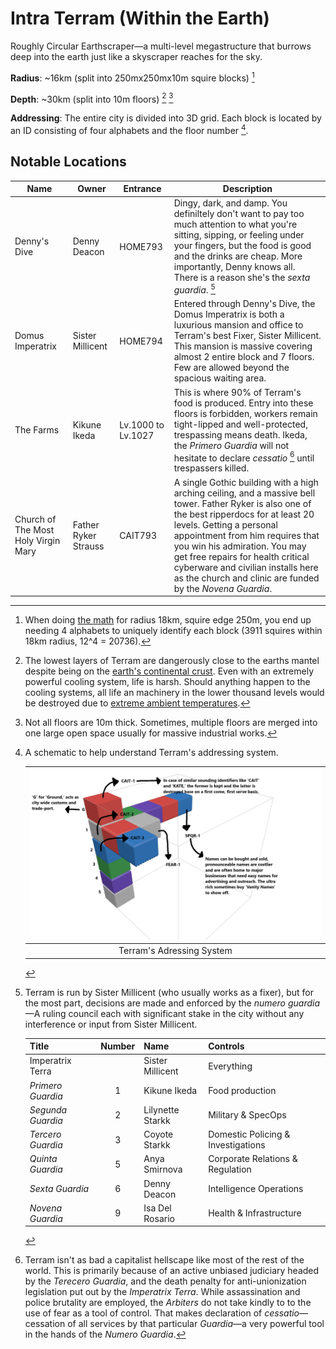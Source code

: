 # Intra Terram (Within the Earth)

Roughly Circular Earthscraper—a multi-level megastructure that burrows deep into the earth just like
a skyscraper reaches for the sky.

**Radius**: ~16km (split into 250mx250mx10m squire blocks) [^2]

**Depth**: ~30km (split into 10m floors) [^1] [^4]

**Addressing**: The entire city is divided into 3D grid. Each block is located by an ID consisting
of four alphabets and the floor number [^3].

## Notable Locations

| Name                                | Owner                | Entrance           | Description                                                                                                                                                                                                                                                                                                                                                                          |
| ----------------------------------- | -------------------- | ------------------ | ------------------------------------------------------------------------------------------------------------------------------------------------------------------------------------------------------------------------------------------------------------------------------------------------------------------------------------------------------------------------------------ |
| Denny's Dive                        | Denny Deacon         | HOME793            | Dingy, dark, and damp. You definiltely don't want to pay too much attention to what you're sitting, sipping, or feeling under your fingers, but the food is good and the drinks are cheap. More importantly, Denny knows all. There is a reason she's the *sexta guardia*. [^5]                                                                                                      |
| Domus Imperatrix                    | Sister Millicent     | HOME794            | Entered through Denny's Dive, the Domus Imperatrix is both a luxurious mansion and office to Terram's best Fixer, Sister Millicent. This mansion is massive covering almost  2 entire block and 7 floors. Few are allowed beyond the spacious waiting area.                                                                                                                          |
| The Farms                           | Kikune Ikeda         | Lv.1000 to Lv.1027 | This is where 90% of Terram's food is produced. Entry into these floors is forbidden, workers remain tight-lipped and well-protected, trespassing means death. Ikeda, the *Primero Guardia* will not hesitate to declare *cessatio* [^6] until trespassers killed.                                                                                                                   |
| Church of The Most Holy Virgin Mary | Father Ryker Strauss | CAIT793            | A single Gothic building with a high arching ceiling, and a massive bell tower. Father Ryker is also one of the best ripperdocs for at least 20 levels. Getting a personal appointment from him requires that you win his admiration. You may get free repairs for health critical cyberware and civilian installs here as the church and clinic are funded by the *Novena Guardia*. |

[^2]: When doing [the math](https://math.stackexchange.com/a/3007768) for radius 18km, squire edge
    250m, you end up needing 4 alphabets to uniquely identify each block (3911 squires within 18km
    radius, 12^4 = 20736).

[^1]: The lowest layers of Terram are dangerously close to the earths mantel despite being on the
    [earth's continental crust](https://en.wikipedia.org/wiki/Earth%27s_crust#:~:text=The%20crust%20of%20Earth%20is,diabase%2C%20and%20gabbro.).
    Even with an extremely powerful cooling system, life is harsh. Should anything happen to the
    cooling systems, all life an machinery in the lower thousand levels would be destroyed due to
    [extreme ambient temperatures](<https://en.wikipedia.org/wiki/Earth%27s_crust#:~:text=The%20temperature%20of%20the%20crust%20increases%20with%20depth%2C%5B2%5D%20reaching%20values%20typically%20in%20the%20range%20from%20about%20100%C2%A0%C2%B0C%20(212%C2%A0%C2%B0F)%20to%20600%C2%A0%C2%B0C%20(1%2C112%C2%A0%C2%B0F)%20at%20the%20boundary%20with%20the%20underlying%20mantle.>).

[^4]: Not all floors are 10m thick. Sometimes, multiple floors are merged into one large open space
    usually for massive industrial works.

<!-- TODO: Update image, the addressing is wrong -->

[^3]: A schematic to help understand Terram's addressing system.

    | ![Terram's Adressing System](./assets/terram/docs/terram_adress_system.jpg) |
    | :-------------------------------------------------------------------------: |
    |                          Terram's Adressing System                          |

[^5]: Terram is run by Sister Millicent (who usually works as a fixer), but for the most part,
    decisions are made and enforced by the *numero guardia*—A ruling council each with significant
    stake in the city without any interference or input from Sister Millicent.

    | Title             | Number | Name             | Controls                           |
    | ----------------- | :----: | ---------------- | ---------------------------------- |
    | Imperatrix Terra  |        | Sister Millicent | Everything                         |
    | *Primero Guardia* |   1    | Kikune Ikeda     | Food production                    |
    | *Segunda Guardia* |   2    | Lilynette Starkk | Military & SpecOps                 |
    | *Tercero Guardia* |   3    | Coyote Starkk    | Domestic Policing & Investigations |
    | *Quinta Guardia*  |   5    | Anya Smirnova    | Corporate Relations & Regulation   |
    | *Sexta Guardia*   |   6    | Denny Deacon     | Intelligence Operations            |
    | *Novena Guardia*  |   9    | Isa Del Rosario  | Health & Infrastructure            |

[^6]: Terram isn't as bad a capitalist hellscape like most of the rest of the world. This is primarily
    because of an active unbiased judiciary headed by the *Terecero Guardia*, and the death penalty
    for anti-unionization legislation put out by the *Imperatrix Terra*. While assassination and
    police brutality are employed, the *Arbiters* do not take kindly to to the use of fear as a tool
    of control. That makes declaration of *cessatio*—cessation of all services by that particular
    *Guardia*—a very powerful tool in the hands of the *Numero Guardia*.
